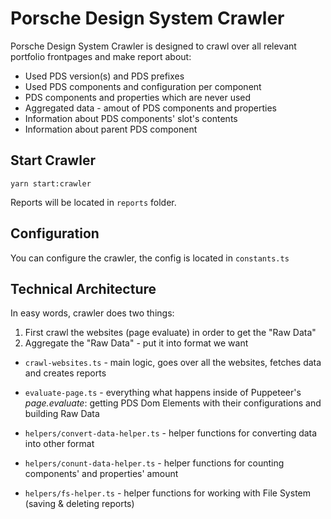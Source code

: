 # Porsche Design System Crawler

Porsche Design System Crawler is designed to crawl over all relevant portfolio frontpages and make report about:

- Used PDS version(s) and PDS prefixes
- Used PDS components and configuration per component
- PDS components and properties which are never used
- Aggregated data - amout of PDS components and properties
- Information about PDS components' slot's contents
- Information about parent PDS component

## Start Crawler

```
yarn start:crawler
```

Reports will be located in `reports` folder.

## Configuration

You can configure the crawler, the config is located in `constants.ts`

## Technical Architecture

In easy words, crawler does two things:

1. First crawl the websites (page evaluate) in order to get the "Raw Data"
2. Aggregate the "Raw Data" - put it into format we want

- `crawl-websites.ts` - main logic, goes over all the websites, fetches data and creates reports
- `evaluate-page.ts` - everything what happens inside of Puppeteer's _page.evaluate_: getting PDS Dom Elements with their configurations and building Raw Data

- `helpers/convert-data-helper.ts` - helper functions for converting data into other format
- `helpers/conunt-data-helper.ts` - helper functions for counting components' and properties' amount
- `helpers/fs-helper.ts` - helper functions for working with File System (saving & deleting reports)
